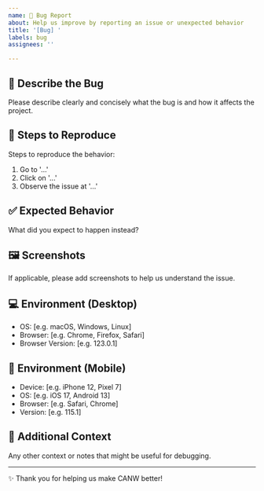 ```yaml
---
name: 🐛 Bug Report
about: Help us improve by reporting an issue or unexpected behavior
title: '[Bug] '
labels: bug
assignees: ''

---
```


## 🐞 Describe the Bug

Please describe clearly and concisely what the bug is and how it affects the project.

## 🔁 Steps to Reproduce

Steps to reproduce the behavior:
1. Go to '...'
2. Click on '...'
3. Observe the issue at '...'

## ✅ Expected Behavior

What did you expect to happen instead?

## 🖼️ Screenshots

If applicable, please add screenshots to help us understand the issue.

## 💻 Environment (Desktop)

- OS: [e.g. macOS, Windows, Linux]
- Browser: [e.g. Chrome, Firefox, Safari]
- Browser Version: [e.g. 123.0.1]

## 📱 Environment (Mobile)

- Device: [e.g. iPhone 12, Pixel 7]
- OS: [e.g. iOS 17, Android 13]
- Browser: [e.g. Safari, Chrome]
- Version: [e.g. 115.1]

## 🧩 Additional Context

Any other context or notes that might be useful for debugging.

---

✨ Thank you for helping us make CANW better!
